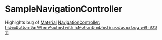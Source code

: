 # SampleNavigationController
Highlights bug of [Material](https://github.com/CosmicMind/Material) [NavigationController: hidesBottomBarWhenPushed with isMotionEnabled introduces bug with iOS 11](https://github.com/CosmicMind/Material/issues/893)